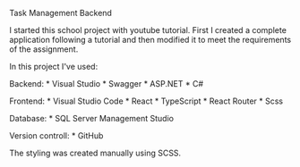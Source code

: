 Task Management Backend

I started this school project with youtube tutorial. First I created a complete application following a tutorial and then modified it to meet the requirements of the assignment.

In this project I've used:

Backend:         * Visual Studio
                 * Swagger
                 * ASP.NET
                 * C#

Frontend:         * Visual Studio Code
                  * React
                  * TypeScript
                  * React Router
                  * Scss

Database:       * SQL Server Management Studio

Version controll:  * GitHub

The styling was created manually using SCSS.

